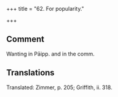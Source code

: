 +++
title = "62. For popularity."

+++
## Comment
Wanting in Pāipp. and in the comm.


## Translations
Translated: Zimmer, p. 205; Griffith, ii. 318.
